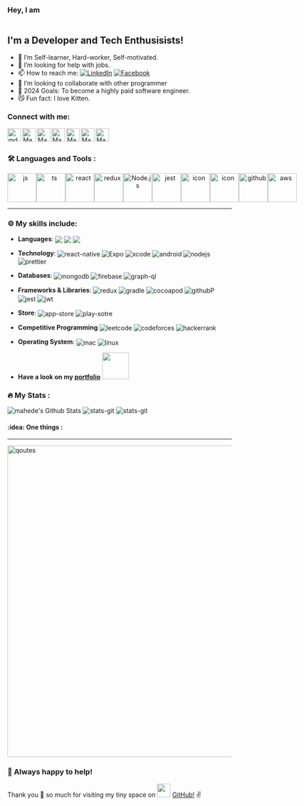 ### Hey, I am

<img align="center" src="https://svg-banners.vercel.app/api?type=luminance&text1=Mahede_hasan👋&text2=react&width=800&height=200" alt=""/>  
<img align="right" src="https://komarev.com/ghpvc/?username=Mahede182&style=flat-square&color=blue" alt=""/>


## I'm a Developer and Tech Enthusisists!

- 💪 I’m Self-learner, Hard-worker, Self-motivated. 
- 🤔 I’m looking for help with jobs.
- 📫 How to reach me: [![LinkedIn](https://img.shields.io/static/v1.svg?label=LinkedIn&message=@Mahede&logo=linkedin&style=flat&color=#191919)](https://www.linkedin.com/in/md-mahede-567b6418b/)
 [![Facebook](https://img.shields.io/static/v1.svg?label=facebook&message=@MhMahede&logo=facebook&style=flat&color=#333)](https://facebook.com/md.sikder182)
- 👯 I’m looking to collaborate with other programmer
- 🧲 2024 Goals: To become a highly paid software engineer.
- 😼 Fun fact: I love Kitten.

### Connect with me:

[<img align="left" alt="md.sikder182 | facebook" width="30px" src="https://cdn.jsdelivr.net/npm/simple-icons@v3/icons/facebook.svg" />][facebook]
[<img align="left" alt="Mahede | LinkedIn" width="30px" src="https://cdn.jsdelivr.net/npm/simple-icons@v3/icons/linkedin.svg" />][linkedin]
[<img align="left" alt="Mahede182 | Stackoverflow" width="30px" src="https://cdn.jsdelivr.net/npm/simple-icons@v3/icons/stackoverflow.svg" />][stackoverflow]
[<img align="left" alt="Mahede | Sololearn" width="30px" src="https://cdn-images-1.medium.com/max/1200/1*hsdk74SBj4i_UfX8SaW6YA.png" />][sololearn]
[<img align="left" alt="Mahedeobject | Freelancer" width="30px" src="https://cdn.jsdelivr.net/npm/simple-icons@3.13.0/icons/freelancer.svg" />][freelancer]
[<img align="left" alt="Mahedeobject | Codeforces" width="30px" src="https://cdn.jsdelivr.net/npm/simple-icons@3.13.0/icons/codeforces.svg" />][codeforces]
[<img align="left" alt="Mahede | Medium" width="30px" src="https://cdn.jsdelivr.net/npm/simple-icons@3.13.0/icons/medium.svg" />][medium]

<br />
<br />

### :hammer_and_wrench: Languages and Tools :

<div style="display: flex; align-items: flex-start;" align="center">
 <img src="https://techstack-generator.vercel.app/js-icon.svg" alt="js" width="65" height="65" />
 <img src="https://techstack-generator.vercel.app/ts-icon.svg" alt="ts" width="65" height="65" />
 <img src="https://techstack-generator.vercel.app/react-icon.svg" alt="react" width="65" height="65" />
 <img src="https://techstack-generator.vercel.app/redux-icon.svg" alt="redux" width="65" height="65" />
 <img src="https://github.com/mahede182/mahede182/assets/53116487/5dab4945-0842-4d24-a8cb-bfc0ad5a901a" alt="Node.js" width="65" height="65"/>
 <img src="https://techstack-generator.vercel.app/jest-icon.svg" alt="jest" width="65" height="65" />
 <img src="https://techstack-generator.vercel.app/java-icon.svg" alt="icon" width="65" height="65" />
 <img src="https://techstack-generator.vercel.app/swift-icon.svg" alt="icon" width="65" height="65" />
 <img src="https://techstack-generator.vercel.app/github-icon.svg" alt="github" width="65" height="65" />
 <img src="https://techstack-generator.vercel.app/aws-icon.svg" alt="aws" width="65" height="65" />
</div>

----  

### :gear: My skills include:

- **Languages**:
  <img align="center" src="https://img.shields.io/badge/TypeScript-007ACC?style=for-the-badge&logo=typescript&logoColor=white"/>
  <img align="center" src="https://img.shields.io/badge/C-00599C?style=for-the-badge&logo=c&logoColor=white" />
  <img align="center" src="https://img.shields.io/badge/Python-FFD43B?style=for-the-badge&logo=python&logoColor=blue" />

- **Technology**:
  <img alt="react-native" align="center" src="https://img.shields.io/badge/React_Native-20232A?style=for-the-badge&logo=react&logoColor=61DAFB" />
  <img alt="Expo" align="center" src="https://img.shields.io/badge/Expo-1B1F23?style=for-the-badge&logo=expo&logoColor=white" />
  <img alt="xcode" align="center" src="https://img.shields.io/badge/Xcode-007ACC?style=for-the-badge&logo=Xcode&logoColor=white" />
  <img alt="android" align="center" src="https://img.shields.io/badge/Android-3DDC84?style=for-the-badge&logo=android&logoColor=white" />
  <img alt="nodejs" align="center" src="https://img.shields.io/badge/Node%20js-339933?style=for-the-badge&logo=nodedotjs&logoColor=white" />
  <img alt="prettier" align="center" src="https://img.shields.io/badge/prettier-1A2C34?style=for-the-badge&logo=prettier&logoColor=F7BA3E" />

- **Databases**:
  <img alt="mongodb" align="center" src="https://img.shields.io/badge/MongoDB-4EA94B?style=for-the-badge&logo=mongodb&logoColor=white" />
  <img alt="firebase" align="center" src="https://img.shields.io/badge/firebase-ffca28?style=for-the-badge&logo=firebase&logoColor=black" />
  <img alt="graph-ql" align="center" src="https://img.shields.io/badge/Apollo%20GraphQL-311C87?&style=for-the-badge&logo=Apollo%20GraphQL&logoColor=white" />

- **Frameworks & Libraries**:
  <img alt="redux" align="center" src="https://img.shields.io/badge/Redux-593D88?style=for-the-badge&logo=redux&logoColor=white" />
  <img alt="gradle" align="center" src="https://img.shields.io/badge/gradle-02303A?style=for-the-badge&logo=gradle&logoColor=white" />
  <img alt="cocoapod" align="center" src="https://img.shields.io/badge/cocoapods-FA2A02?style=for-the-badge&logo=cocoapods&logoColor=white" />
  <img alt="githubP" align="center" src="https://img.shields.io/badge/GitHub%20Pages-222222?style=for-the-badge&logo=GitHub%20Pages&logoColor=white" />
  <img alt="jest" align="center" src="https://img.shields.io/badge/Jest-C21325?style=for-the-badge&logo=jest&logoColor=white" />
  <img alt="jwt" align="center" src="https://img.shields.io/badge/JWT-000000?style=for-the-badge&logo=JSON%20web%20tokens&logoColor=white" />

- **Store**:
  <img alt="app-store" align="center" src="https://img.shields.io/badge/App_Store-0D96F6?style=for-the-badge&logo=app-store&logoColor=white" />
  <img alt="play-sotre" align="center" src="https://img.shields.io/badge/Google_Play-414141?style=for-the-badge&logo=google-play&logoColor=tomato" /> 
  
- **Competitive Programming**
  <img alt="leetcode" align="center" src="https://img.shields.io/badge/-LeetCode-FFA116?style=for-the-badge&logo=LeetCode&logoColor=black" />
  <img alt="codeforces" align="center" src="https://img.shields.io/badge/Codeforces-445f9d?style=for-the-badge&logo=Codeforces&logoColor=white" />
  <img alt="hackerrank" align="center" src="https://img.shields.io/badge/-Hackerrank-2EC866?style=for-the-badge&logo=HackerRank&logoColor=white" />
  
- **Operating System**:
  <img alt="mac" align="center" src="https://img.shields.io/badge/mac%20os-000000?style=for-the-badge&logo=apple&logoColor=white" />
  <img alt="linux" align="center" src="https://img.shields.io/badge/Linux-FCC624?style=for-the-badge&logo=linux&logoColor=black" />

- **Have a look on my [portfolio](https://mahede182.github.io/)** [<img src="https://media.giphy.com/media/M9gbBd9nbDrOTu1Mqx/giphy.gif" width="60px"/>](https://mahede182.github.io/)

### :fire: My Stats :
<div style="diplay: flex; align-item: center;">
 <img alt="mahede's Github Stats" src="https://github-readme-stats.vercel.app/api?username=mahede182&&show_icons=true&title_color=ffffff&icon_color=232B2B&text_color=ddd&bg_color=333333" />
 <img alt="stats-git" src="http://github-readme-streak-stats.herokuapp.com?user=mahede182&theme=dark&background=333333"/>
 <img alt="stats-git" src="https://so-stats-kurt-liao.vercel.app/api?user=14017379" />
</div>


#### :idea: One things :

----

<img width="700" align="center" alt="qoutes" src="https://quotes-github-readme.vercel.app/api?type=horizontal&theme=dracula&border=false&align=center" />


### :handshake: Always happy to help!


Thank you :hugs: so much for visiting my tiny space on [<img width="30px" src="https://cdn.jsdelivr.net/npm/simple-icons@3.13.0/icons/github.svg" />](https://github.com/mahede182) [GitHub!](https://github.com/mahede182) :v: 
<br/>

[facebook]: https://facebook.com/md.sikder182
[linkedin]: https://www.linkedin.com/in/md-mahede-567b6418b/
[stackoverflow]: https://stackoverflow.com/users/14017379/md-mahede-hasan
[sololearn]: https://www.sololearn.com/profile/11112121
[medium]: https://medium.com/@mahede.object
[codeforces]: https://codeforces.com/profile/mahede
[Freelancer]: https://www.freelancer.com/u/mahedeobject
